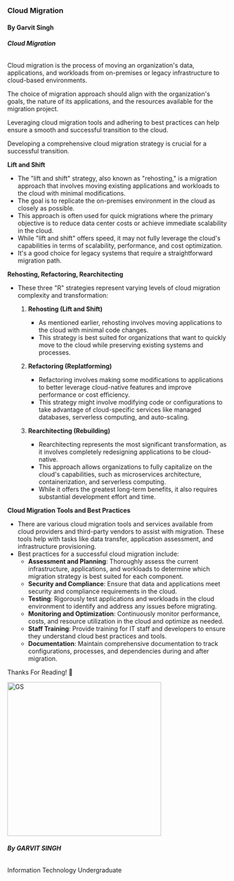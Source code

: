 ### Cloud Migration
#### By Garvit Singh

###### **Cloud Migration**
Cloud migration is the process of moving an organization's data, applications, and workloads from on-premises or legacy infrastructure to cloud-based environments. 

The choice of migration approach should align with the organization's goals, the nature of its applications, and the resources available for the migration project. 

Leveraging cloud migration tools and adhering to best practices can help ensure a smooth and successful transition to the cloud.

Developing a comprehensive cloud migration strategy is crucial for a successful transition.

**Lift and Shift**
- The "lift and shift" strategy, also known as "rehosting," is a migration approach that involves moving existing applications and workloads to the cloud with minimal modifications. 
- The goal is to replicate the on-premises environment in the cloud as closely as possible.
- This approach is often used for quick migrations where the primary objective is to reduce data center costs or achieve immediate scalability in the cloud.
- While "lift and shift" offers speed, it may not fully leverage the cloud's capabilities in terms of scalability, performance, and cost optimization.
- It's a good choice for legacy systems that require a straightforward migration path.

**Rehosting, Refactoring, Rearchitecting**
- These three "R" strategies represent varying levels of cloud migration complexity and transformation:
	1. **Rehosting (Lift and Shift)**
		- As mentioned earlier, rehosting involves moving applications to the cloud with minimal code changes.
		- This strategy is best suited for organizations that want to quickly move to the cloud while preserving existing systems and processes.
	
	 2. **Refactoring (Replatforming)**
		- Refactoring involves making some modifications to applications to better leverage cloud-native features and improve performance or cost efficiency.
		- This strategy might involve modifying code or configurations to take advantage of cloud-specific services like managed databases, serverless computing, and auto-scaling.
    
	3. **Rearchitecting (Rebuilding)**
		- Rearchitecting represents the most significant transformation, as it involves completely redesigning applications to be cloud-native.
		- This approach allows organizations to fully capitalize on the cloud's capabilities, such as microservices architecture, containerization, and serverless computing.
		- While it offers the greatest long-term benefits, it also requires substantial development effort and time.


**Cloud Migration Tools and Best Practices**
- There are various cloud migration tools and services available from cloud providers and third-party vendors to assist with migration. These tools help with tasks like data transfer, application assessment, and infrastructure provisioning.
- Best practices for a successful cloud migration include:
	- **Assessment and Planning**: Thoroughly assess the current infrastructure, applications, and workloads to determine which migration strategy is best suited for each component.
	- **Security and Compliance**: Ensure that data and applications meet security and compliance requirements in the cloud.
	- **Testing**: Rigorously test applications and workloads in the cloud environment to identify and address any issues before migrating.
	- **Monitoring and Optimization**: Continuously monitor performance, costs, and resource utilization in the cloud and optimize as needed.
	- **Staff Training**: Provide training for IT staff and developers to ensure they understand cloud best practices and tools.
	- **Documentation**: Maintain comprehensive documentation to track configurations, processes, and dependencies during and after migration.

Thanks For Reading! 💙

<img src="https://i.imgur.com/rOlCWgG.jpg" alt="GS" width="350"/>

###### **By GARVIT SINGH**
Information Technology Undergraduate
